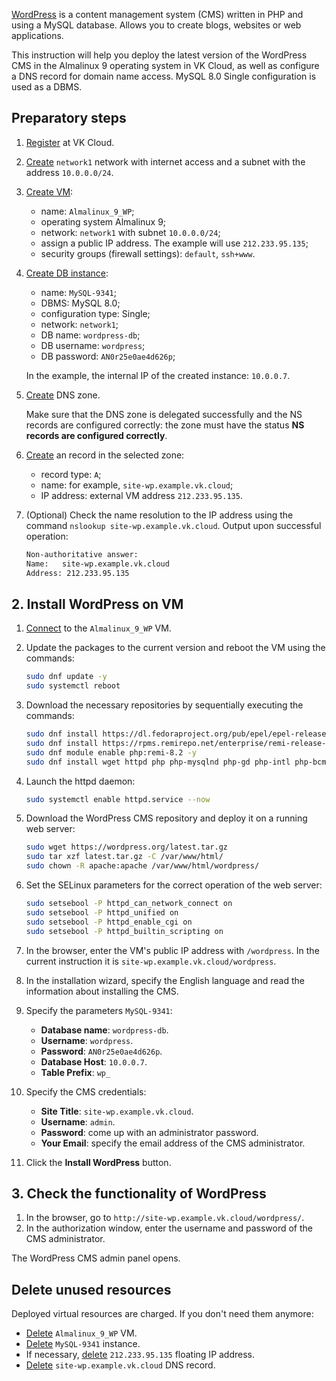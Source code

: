 [WordPress](https://wordpress.org) is a content management system (CMS) written in PHP and using a MySQL database. Allows you to create blogs, websites or web applications.

This instruction will help you deploy the latest version of the WordPress CMS in the Almalinux 9 operating system in VK Cloud, as well as configure a DNS record for domain name access. MySQL 8.0 Single configuration is used as a DBMS.

## Preparatory steps

1. [Register](/en/intro/start/account-registration) at VK Cloud.
1. [Create](/en/networks/vnet/service-management/net#creating_network) `network1` network with internet access and a subnet with the address `10.0.0.0/24`.
1. [Create VM](/en/computing/iaas/service-management/vm/vm-create):

   - name: `Almalinux_9_WP`;
   - operating system Almalinux 9;
   - network: `network1` with subnet `10.0.0.0/24`;
   - assign a public IP address. The example will use `212.233.95.135`;
   - security groups (firewall settings): `default`, `ssh+www`.

1. [Create DB instance](/en/dbs/dbaas/service-management/create):

   - name: `MySQL-9341`;
   - DBMS: MySQL 8.0;
   - configuration type: Single;
   - network: `network1`;
   - DB name: `wordpress-db`;
   - DB username: `wordpress`;
   - DB password: `AN0r25e0ae4d626p`;

   In the example, the internal IP of the created instance: `10.0.0.7`.

1. [Create](/en/networks/dns/publicdns#creating_a_zone) DNS zone.

   <warn>

   Make sure that the DNS zone is delegated successfully and the NS records are configured correctly: the zone must have the status **NS records are configured correctly**.

   </warn>

1. [Create](/en/networks/dns/publicdns#adding_resource_records) an record in the selected zone:

   - record type: `A`;
   - name: for example, `site-wp.example.vk.cloud`;
   - IP address: external VM address `212.233.95.135`.

1. (Optional) Check the name resolution to the IP address using the command `nslookup site-wp.example.vk.cloud`. Output upon successful operation:

   ```bash
   Non-authoritative answer:
   Name:   site-wp.example.vk.cloud
   Address: 212.233.95.135
   ```

## 2. Install WordPress on VM

1. [Connect](/en/computing/iaas/service-management/vm/vm-connect/vm-connect-nix) to the `Almalinux_9_WP` VM.
1. Update the packages to the current version and reboot the VM using the commands:

   ```bash
   sudo dnf update -y
   sudo systemctl reboot
   ```

1. Download the necessary repositories by sequentially executing the commands:

   ```bash
   sudo dnf install https://dl.fedoraproject.org/pub/epel/epel-release-latest-9.noarch.rpm -y
   sudo dnf install https://rpms.remirepo.net/enterprise/remi-release-9.rpm -y
   sudo dnf module enable php:remi-8.2 -y
   sudo dnf install wget httpd php php-mysqlnd php-gd php-intl php-bcmath php-pecl-zip -y
   ```

1. Launch the httpd daemon:

   ```bash
   sudo systemctl enable httpd.service --now
   ```

1. Download the WordPress CMS repository and deploy it on a running web server:

   ```bash
   sudo wget https://wordpress.org/latest.tar.gz
   sudo tar xzf latest.tar.gz -C /var/www/html/
   sudo chown -R apache:apache /var/www/html/wordpress/
   ```

1. Set the SELinux parameters for the correct operation of the web server:

   ```bash
   sudo setsebool -P httpd_can_network_connect on
   sudo setsebool -P httpd_unified on
   sudo setsebool -P httpd_enable_cgi on
   sudo setsebool -P httpd_builtin_scripting on
   ```

1. In the browser, enter the VM's public IP address with `/wordpress`. In the current instruction it is `site-wp.example.vk.cloud/wordpress`.
1. In the installation wizard, specify the English language and read the information about installing the CMS.
1. Specify the parameters `MySQL-9341`:

   - **Database name**: `wordpress-db`.
   - **Username**: `wordpress`.
   - **Password**: `AN0r25e0ae4d626p`.
   - **Database Host**: `10.0.0.7`.
   - **Table Prefix**: `wp_`

1. Specify the CMS credentials:

   - **Site Title**: `site-wp.example.vk.cloud`.
   - **Username**: `admin`.
   - **Password**: come up with an administrator password.
   - **Your Email**: specify the email address of the CMS administrator.

1. Click the **Install WordPress** button.

## 3. Check the functionality of WordPress

1. In the browser, go to `http://site-wp.example.vk.cloud/wordpress/`.
1. In the authorization window, enter the username and password of the CMS administrator.

The WordPress CMS admin panel opens.

## Delete unused resources

Deployed virtual resources are charged. If you don't need them anymore:

- [Delete](/en/computing/iaas/service-management/vm/vm-manage#delete_vm) `Almalinux_9_WP` VM.
- [Delete](/en/dbs/dbaas/service-management/delete) `MySQL-9341` instance.
- If necessary, [delete](/en/networks/vnet/service-management/floating-ip#removing_floating_ip_address_from_the_project) `212.233.95.135` floating IP address.
- [Delete](/en/networks/dns/publicdns#deleting_resource_records) `site-wp.example.vk.cloud` DNS record.
